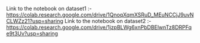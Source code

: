 Link to the notebook on dataset1 :- https://colab.research.google.com/drive/1QnoqXqmXSRuD_MEuNCCjJ9uvNCLWZz21?usp=sharing
Link to the notebook on dataset2 :- https://colab.research.google.com/drive/1jzpBLWg6xnPbDBElwnTz8DRPFqe9t3Uv?usp=sharing

